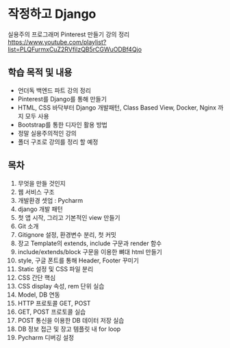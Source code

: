 # 작정하고 Django
실용주의 프로그래머 Pinterest 만들기 강의 정리
https://www.youtube.com/playlist?list=PLQFurmxCuZ2RVfilzQB5rCGWuODBf4Qjo

## 학습 목적 및 내용
- 언더독 백엔드 파트 강의 정리
- Pinterest를 Django를 통해 만들기
- HTML, CSS 바닥부터 Django 개발패턴, Class Based View, Docker, Nginx 까지 모두 사용
- Bootstrap를 통한 디자인 활용 방법
- 정말 실용주의적인 강의
- 폴더 구조로 강의를 정리 할 예정

## 목차
1. 무엇을 만들 것인지
2. 웹 서비스 구조
3. 개발환경 셋업 : Pycharm
4. django 개발 패턴
5. 첫 앱 시작, 그리고 기본적인 view 만들기
6. Git 소개
7. Gitignore 설정, 환경변수 분리, 첫 커밋
8. 장고 Template의 extends, include 구문과 render 함수
9. include/extends/block 구문을 이용한 뼈대 html 만들기
10. style, 구글 폰트를 통해 Header, Footer 꾸미기
11. Static 설정 및 CSS 파일 분리
12. CSS 간단 핵심
13. CSS display 속성, rem 단위 실습
14. Model, DB 연동
15. HTTP 프로토콜 GET, POST
16. GET, POST 프로토콜 실습
17. POST 통신을 이용한 DB 데이터 저장 실습
18. DB 정보 접근 및 장고 템플릿 내 for loop
19. Pycharm 디버깅 설정
